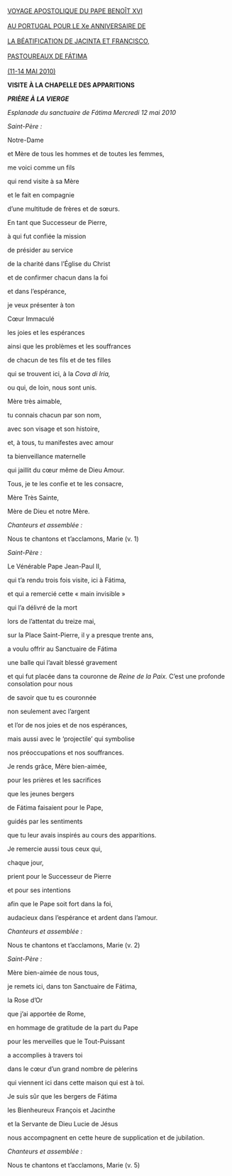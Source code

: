 [VOYAGE APOSTOLIQUE DU PAPE BENOÎT XVI \
\
AU PORTUGAL POUR LE Xe ANNIVERSAIRE DE \
\
LA BÉATIFICATION DE JACINTA ET FRANCISCO,\
\
PASTOUREAUX DE FÁTIMA\
\
(11-14 MAI 2010)](http://w2.vatican.va/content/benedict-xvi/fr/travels/2010/outside/documents/portogallo.html)

**VISITE À LA CHAPELLE DES APPARITIONS**

***PRIÈRE À LA VIERGE***

*Esplanade du sanctuaire de Fátima* *Mercredi 12 mai 2010*

*Saint-Père :*

Notre-Dame

et Mère de tous les hommes et de toutes les femmes,

me voici comme un fils

qui rend visite à sa Mère

et le fait en compagnie

d’une multitude de frères et de sœurs.

En tant que Successeur de Pierre,

à qui fut confiée la mission

de présider au service

de la charité dans l’Église du Christ

et de confirmer chacun dans la foi

et dans l’espérance,

je veux présenter à ton

Cœur Immaculé

les joies et les espérances

ainsi que les problèmes et les souffrances

de chacun de tes fils et de tes filles

qui se trouvent ici, à la *Cova di Iria,*

ou qui, de loin, nous sont unis.

Mère très aimable,

tu connais chacun par son nom,

avec son visage et son histoire,

et, à tous, tu manifestes avec amour

ta bienveillance maternelle

qui jaillit du cœur même de Dieu Amour.

Tous, je te les confie et te les consacre,

Mère Très Sainte,

Mère de Dieu et notre Mère.

*Chanteurs et assemblée :*

Nous te chantons et t’acclamons, Marie (v. 1)

*Saint-Père :*

Le Vénérable Pape Jean-Paul II,

qui t’a rendu trois fois visite, ici à Fátima,

et qui a remercié cette « main invisible »

qui l’a délivré de la mort

lors de l’attentat du treize mai,

sur la Place Saint-Pierre, il y a presque trente ans,

a voulu offrir au Sanctuaire de Fátima

une balle qui l’avait blessé gravement

et qui fut placée dans ta couronne de *Reine de la Paix.* C’est une profonde consolation pour nous

de savoir que tu es couronnée

non seulement avec l’argent

et l’or de nos joies et de nos espérances,

mais aussi avec le ‘projectile’ qui symbolise

nos préoccupations et nos souffrances.

Je rends grâce, Mère bien-aimée,

pour les prières et les sacrifices

que les jeunes bergers

de Fátima faisaient pour le Pape,

guidés par les sentiments

que tu leur avais inspirés au cours des apparitions.

Je remercie aussi tous ceux qui,

chaque jour,

prient pour le Successeur de Pierre

et pour ses intentions

afin que le Pape soit fort dans la foi,

audacieux dans l’espérance et ardent dans l’amour.

*Chanteurs et assemblée :*

Nous te chantons et t’acclamons, Marie (v. 2)

*Saint-Père :*

Mère bien-aimée de nous tous,

je remets ici, dans ton Sanctuaire de Fátima,

la Rose d’Or

que j’ai apportée de Rome,

en hommage de gratitude de la part du Pape

pour les merveilles que le Tout-Puissant

a accomplies à travers toi

dans le cœur d’un grand nombre de pèlerins

qui viennent ici dans cette maison qui est à toi.

Je suis sûr que les bergers de Fátima

les Bienheureux François et Jacinthe

et la Servante de Dieu Lucie de Jésus

nous accompagnent en cette heure de supplication et de jubilation.

*Chanteurs et assemblée :*

Nous te chantons et t’acclamons, Marie (v. 5)